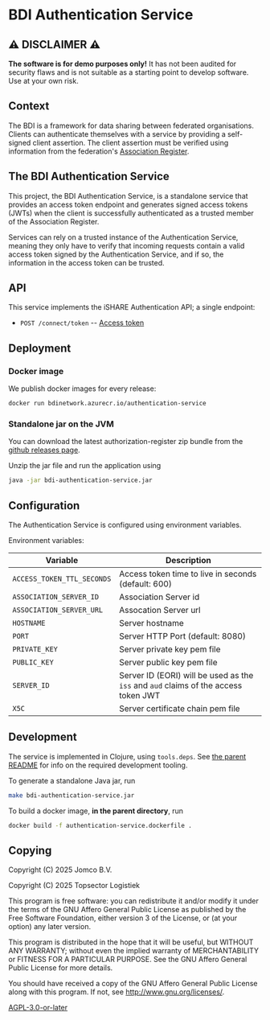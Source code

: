 <!--
SPDX-FileCopyrightText: 2024 Jomco B.V.
SPDX-FileCopyrightText: 2024 Topsector Logistiek
SPDX-FileContributor: Joost Diepenmaat <joost@jomco.nl>
SPDX-FileContributor: Remco van 't Veer <remco@jomco.nl>

SPDX-License-Identifier: AGPL-3.0-or-later
-->

# BDI Authentication Service

## ⚠ DISCLAIMER ⚠

**The software is for demo purposes only!**  It has not been audited
for security flaws and is not suitable as a starting point to develop
software.  Use at your own risk.

## Context

The BDI is a framework for data sharing between federated
organisations. Clients can authenticate themselves with a service by
providing a self-signed client assertion. The client assertion must be
verified using information from the federation's [Association
Register](../association-register/README.md).

## The BDI Authentication Service

This project, the BDI Authentication Service, is a standalone service
that provides an access token endpoint and generates signed access
tokens (JWTs) when the client is successfully authenticated as a
trusted member of the Association Register. 

Services can rely on a trusted instance of the Authentication Service,
meaning they only have to verify that incoming requests contain a
valid access token signed by the Authentication Service, and if so,
the information in the access token can be trusted.

## API

This service implements the iSHARE Authentication API; a single
endpoint:

- `POST /connect/token` -- [Access token](https://dev.ishare.eu/ishare-satellite-role/access-token-m2m)

## Deployment

### Docker image

We publish docker images for every release:

```sh
docker run bdinetwork.azurecr.io/authentication-service
```

### Standalone jar on the JVM

You can download the latest authorization-register zip bundle from the
[github releases
page](https://github.com/Basic-Data-Infrastructure/bdi-stack/releases).

Unzip the jar file and run the application using 

```sh
java -jar bdi-authentication-service.jar
```

## Configuration

The Authentication Service is configured using environment variables.

Environment variables:

|Variable                  |Description
|--------------------------|---------------------------------------------------
|`ACCESS_TOKEN_TTL_SECONDS`|Access token time to live in seconds (default: 600)
|`ASSOCIATION_SERVER_ID`   |Association Server id
|`ASSOCIATION_SERVER_URL`  |Assocation Server url
|`HOSTNAME`                |Server hostname
|`PORT`                    |Server HTTP Port (default: 8080)
|`PRIVATE_KEY`             |Server private key pem file
|`PUBLIC_KEY`              |Server public key pem file
|`SERVER_ID`               |Server ID (EORI) will be used as the `iss` and `aud` claims of the access token JWT
|`X5C`                     |Server certificate chain pem file

## Development

The service is implemented in Clojure, using `tools.deps`. See [the parent
README](../README.md) for info on the required development tooling.

To generate a standalone Java jar, run

```sh
make bdi-authentication-service.jar
```

To build a docker image, **in the parent directory**, run

```sh
docker build -f authentication-service.dockerfile .
```

## Copying

Copyright (C) 2025 Jomco B.V.

Copyright (C) 2025 Topsector Logistiek

This program is free software: you can redistribute it and/or modify
it under the terms of the GNU Affero General Public License as
published by the Free Software Foundation, either version 3 of the
License, or (at your option) any later version.

This program is distributed in the hope that it will be useful, but
WITHOUT ANY WARRANTY; without even the implied warranty of
MERCHANTABILITY or FITNESS FOR A PARTICULAR PURPOSE.  See the GNU
Affero General Public License for more details.

You should have received a copy of the GNU Affero General Public
License along with this program.  If not, see
<http://www.gnu.org/licenses/>.


[AGPL-3.0-or-later](LICENSES/AGPL-3.0-or-later.txt)
